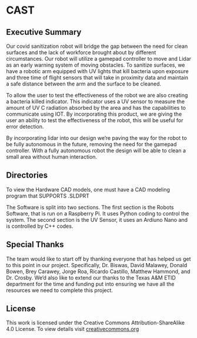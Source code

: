 # CAST
## Executive Summary
Our covid sanitization robot will bridge the gap between the need for clean surfaces and the lack of workforce brought about by different circumstances. Our robot will utilize a gamepad controller to move and Lidar as an early warning system of moving obstacles. To sanitize surfaces, we have a robotic arm equipped with UV lights that kill bacteria upon exposure and three time of flight sensors that will take in proximity data and maintain a safe distance between the arm and the surface to be cleaned. 

To allow the user to test the effectiveness of the robot we are also creating a bacteria killed indicator. This indicator uses a UV sensor to measure the amount of UV C radiation absorbed by the area and has the capabilities to communicate using IOT. By incorporating this product, we are giving the user an ability to test the effectiveness of the robot, this will be useful for error detection. 

By incorporating lidar into our design we’re paving the way for the robot to be fully autonomous in the future, removing the need for the gamepad controller. With a fully autonomous robot the design will be able to clean a small area without human interaction.

## Directories
To view the Hardware CAD models, one must have a CAD modeling program that SUPPORTS .SLDPRT

The Software is split into two sections. The first section is the Robots Software, that is run on a Raspberry Pi. It uses Python coding to control the system. The second section is the UV Sensor, it uses an Ardiuno Nano and is controlled by C++ codes.

## Special Thanks
The team would like to start off by thanking everyone that has helped us get to this point in our project. Specifically, Dr. Biswas, David Malawey, Donald Bowen, Brey Carawey, Jorge Roa, Ricardo Castillo, Matthew Hammond, and Dr. Crosby. We’d also like to extend our thanks to the Texas A&M ETID department for the time and funding put into ensuring we have all the resources we need to complete this project.

## License
This work is licensed under the Creative Commons Attribution-ShareAlike 4.0 License. To view details visit [creativecommons.org](https://creativecommons.org/licenses/by-sa/4.0/legalcode)
